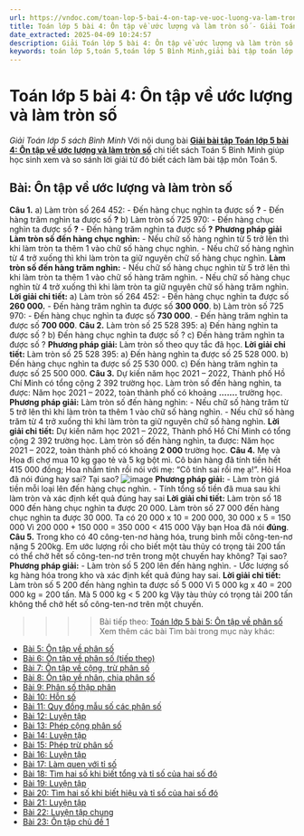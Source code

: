 ```yaml
---
url: https://vndoc.com/toan-lop-5-bai-4-on-tap-ve-uoc-luong-va-lam-tron-so-337344
title: Toán lớp 5 bài 4: Ôn tập về ước lượng và làm tròn số - Giải Toán lớp 5 sách Bình Minh - VnDoc.com
date_extracted: 2025-04-09 10:24:57
description: Giải Toán lớp 5 bài 4: Ôn tập về ước lượng và làm tròn số sách Bình Minh có hướng dẫn giải chi tiết các câu hỏi trong SGK Toán lớp 5 Bình Minh.
keywords: toán lớp 5,toán 5,toán lớp 5 Bình Minh,giải bài tập toán lớp 5 Bình Minh,giải toán lớp 5 Bình Minh,toán lớp 5 sách Bình Minh,toán 5 Bình Minh,giải sách toán lớp 5 Bình Minh,Toán lớp 5 Bài 4 Ôn tập về ước lượng và làm tròn số,giải toán 5 bài 4
---
```


# Toán lớp 5 bài 4: Ôn tập về ước lượng và làm tròn số
 _Giải Toán lớp 5 sách Bình Minh_
Với nội dung bài [**Giải bài tập Toán lớp 5 bài 4: Ôn tập về ước lượng và làm tròn số**](<https://vndoc.com/toan-lop-5-bai-4-on-tap-ve-uoc-luong-va-lam-tron-so-337344>) chi tiết sách Toán 5 Bình Minh giúp học sinh xem và so sánh lời giải từ đó biết cách làm bài tập môn Toán 5.
## Bài: Ôn tập về ước lượng và làm tròn số
**Câu 1.**
a\) Làm tròn số 264 452:
\- Đến hàng chục nghìn ta được số **?**
\- Đến hàng trăm nghìn ta được số **?**
b\) Làm tròn số 725 970:
\- Đến hàng chục nghìn ta được số **?**
\- Đến hàng trăm nghìn ta được số **?**
**Phương pháp giải**
**Làm tròn số đến hàng chục nghìn:**
\- Nếu chữ số hàng nghìn từ 5 trở lên thì khi làm tròn ta thêm 1 vào chữ số hàng chục nghìn.
\- Nếu chữ số hàng nghìn từ 4 trở xuống thì khi làm tròn ta giữ nguyên chữ số hàng chục nghìn.
**Làm tròn số đến hàng trăm nghìn:**
\- Nếu chữ số hàng chục nghìn từ 5 trở lên thì khi làm tròn ta thêm 1 vào chữ số hàng trăm nghìn.
\- Nếu chữ số hàng chục nghìn từ 4 trở xuống thì khi làm tròn ta giữ nguyên chữ số hàng trăm nghìn.
**Lời giải chi tiết:**
a\) Làm tròn số 264 452:
\- Đến hàng chục nghìn ta được số **260 000.**
\- Đến hàng trăm nghìn ta được số **300 000**.
b\) Làm tròn số 725 970:
\- Đến hàng chục nghìn ta được số **730 000**.
\- Đến hàng trăm nghìn ta được số **700 000**.
**Câu 2.** Làm tròn số 25 528 395:
a\) Đến hàng nghìn ta được số ?
b\) Đến hàng chục nghìn ta được số ?
c\) Đến hàng trăm nghìn ta được số ?
**Phương pháp giải:**
Làm tròn số theo quy tắc đã học.
**Lời giải chi tiết:**
Làm tròn số 25 528 395:
a\) Đến hàng nghìn ta được số 25 528 000.
b\) Đến hàng chục nghìn ta được số 25 530 000.
c\) Đến hàng trăm nghìn ta được số 25 500 000.
**Câu 3.** Dự kiến năm học 2021 – 2022, Thành phố Hồ Chí Minh có tổng cộng 2 392 trường học. Làm tròn số đến hàng nghìn, ta được: Năm học 2021 – 2022, toàn thành phố có khoảng **.......** trường học.
**Phương pháp giải:**
Làm tròn số đến hàng nghìn:
\- Nếu chữ số hàng trăm từ 5 trở lên thì khi làm tròn ta thêm 1 vào chữ số hàng nghìn.
\- Nếu chữ số hàng trăm từ 4 trở xuống thì khi làm tròn ta giữ nguyên chữ số hàng nghìn.
**Lời giải chi tiết:**
Dự kiến năm học 2021 – 2022, Thành phố Hồ Chí Minh có tổng cộng 2 392 trường học. Làm tròn số đến hàng nghìn, ta được: Năm học 2021 – 2022, toàn thành phố có khoảng **2 000** trường học.
**Câu 4.** Mẹ và Hoa đi chợ mua 10 kg gạo tẻ và 5 kg bột mì. Cô bán hàng đã tính tiền hết 415 000 đồng; Hoa nhẩm tính rồi nói với mẹ: “Cô tính sai rồi mẹ ạ\!”. Hỏi Hoa đã nói đúng hay sai? Tại sao?
![image](https://i.vdoc.vn/data/image/2025/02/27/20-9-1.png)
**Phương pháp giải:**
\- Làm tròn giá tiền mỗi loại lên đến hàng chục nghìn.
\- Tính tổng số tiền đã mua sau khi làm tròn và xác định kết quả đúng hay sai
**Lời giải chi tiết:**
Làm tròn số 18 000 đến hàng chục nghìn ta được 20 000.
Làm tròn số 27 000 đến hàng chục nghìn ta được 30 000.
Ta có 20 000 x 10 = 200 000, 30 000 x 5 = 150 000
Vì 200 000 + 150 000 = 350 000 < 415 000
Vậy bạn Hoa đã nói **đúng**.
**Câu 5.** Trong kho có 40 công-ten-nơ hàng hóa, trung bình mỗi công-ten-nơ nặng 5 200kg. Em ước lượng rồi cho biết một tàu thủy có trọng tải 200 tấn có thể chở hết số công-ten-nơ trên trong một chuyến hay không? Tại sao?
**Phương pháp giải:**
\- Làm tròn số 5 200 lên đến hàng nghìn.
\- Ước lượng số kg hàng hóa trong kho và xác định kết quả đúng hay sai.
**Lời giải chi tiết:**
Làm tròn số 5 200 đến hàng nghìn ta được số 5 000
Vì 5 000 kg x 40 = 200 000 kg = 200 tấn. Mà 5 000 kg < 5 200 kg
Vậy tàu thủy có trọng tải 200 tấn không thể chở hết số công-ten-nơ trên một chuyến.
>>>> Bài tiếp theo: [Toán lớp 5 bài 5: Ôn tập về phân số](<https://vndoc.com/toan-lop-5-bai-5-on-tap-ve-phan-so-337349>)
Xem thêm các bài Tìm bài trong mục này khác:
  * [Bài 5: Ôn tập về phân số](</toan-lop-5-bai-5-on-tap-ve-phan-so-337349>)
  * [Bài 6: Ôn tập về phân số \(tiếp theo\)](</toan-lop-5-bai-6-on-tap-ve-phan-so-tiep-theo-337350>)
  * [Bài 7: Ôn tập về cộng, trừ phân số](</toan-lop-5-bai-7-on-tap-ve-cong-tru-phan-so-337477>)
  * [Bài 8: Ôn tập về nhân, chia phân số](</toan-lop-5-bai-8-on-tap-ve-nhan-chia-phan-so-337478>)
  * [Bài 9: Phân số thập phân](</toan-lop-5-bai-9-phan-so-thap-phan-337479>)
  * [Bài 10: Hỗn số](</toan-lop-5-bai-10-hon-so-337480>)
  * [Bài 11: Quy đồng mẫu số các phân số](</toan-lop-5-bai-11-quy-dong-mau-so-cac-phan-so-337481>)
  * [Bài 12: Luyện tập](</toan-lop-5-bai-12-luyen-tap-337482>)
  * [Bài 13: Phép cộng phân số](</toan-lop-5-bai-13-phep-cong-phan-so-337483>)
  * [Bài 14: Luyện tập](</toan-lop-5-bai-14-luyen-tap-337487>)
  * [Bài 15: Phép trừ phân số](</toan-lop-5-bai-15-phep-tru-phan-so-337488>)
  * [Bài 16: Luyện tập](</toan-lop-5-bai-16-luyen-tap-337494>)
  * [Bài 17: Làm quen với tỉ số](</toan-lop-5-bai-17-lam-quen-voi-ti-so-337495>)
  * [Bài 18: Tìm hai số khi biết tổng và tỉ số của hai số đó](</toan-lop-5-bai-18-tim-hai-so-khi-biet-tong-va-ti-so-cua-hai-so-do-337496>)
  * [Bài 19: Luyện tập](</toan-lop-5-bai-19-luyen-tap-337497>)
  * [Bài 20: Tìm hai số khi biết hiệu và tỉ số của hai số đó](</toan-lop-5-bai-20-tim-hai-so-khi-biet-hieu-va-ti-so-cua-hai-so-do-337501>)
  * [Bài 21: Luyện tập](</toan-lop-5-bai-21-luyen-tap-337503>)
  * [Bài 22: Luyện tập chung](</toan-lop-5-bai-22-luyen-tap-chung-337505>)
  * [Bài 23: Ôn tập chủ đề 1](</toan-lop-5-bai-23-on-tap-chu-de-1-337509>)

